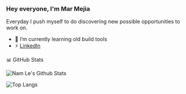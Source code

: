### Hey everyone, I'm Mar Mejia

Everyday I push myself to do discovering new possible opportunities to work on.

- 🌱 I’m currently learning old build tools
- ⚡ [LinkedIn](https://www.linkedin.com/in/mar-mejia-b3b160a0/)


<!--
**mechazod/mechazod** is a ✨ _special_ ✨ repository because its `README.md` (this file) appears on your GitHub profile.


Here are some ideas to get you started:

- 🔭 I’m currently working on ...
- 🌱 I’m currently learning ...
- 👯 I’m looking to collaborate on ...
- 🤔 I’m looking for help with ...
- 💬 Ask me about ...
- 📫 How to reach me: ...
- 😄 Pronouns: ...
- ⚡ Fun fact: ...
-->


:bar_chart: GitHub Stats

![Nam Le's Github Stats](https://github-readme-stats.vercel.app/api?username=mechazod&show_icons=true&title_color=19F9D8&icon_color=19F9D8&bg_color=002B36&text_color=FFFFFF)

![Top Langs](https://github-readme-stats.vercel.app/api/top-langs/?username=mechazod&layout=compact&title_color=19F9D8&icon_color=19F9D8&bg_color=002B36&text_color=FFFFFF)
